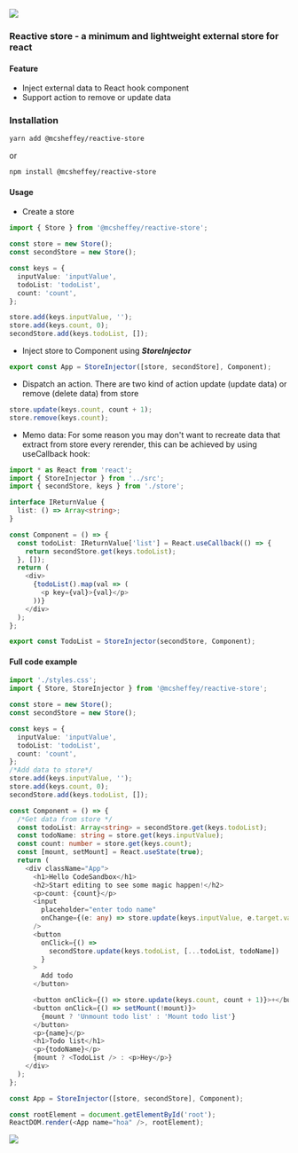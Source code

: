 ![](https://i.ibb.co/6B4bhX7/Vector.png)

### Reactive store - a minimum and lightweight external store for react

#### Feature

- Inject external data to React hook component
- Support action to remove or update data

### Installation

```bash
yarn add @mcsheffey/reactive-store
```

or

```bash
npm install @mcsheffey/reactive-store
```

#### Usage

- Create a store

```ts
import { Store } from '@mcsheffey/reactive-store';

const store = new Store();
const secondStore = new Store();

const keys = {
  inputValue: 'inputValue',
  todoList: 'todoList',
  count: 'count',
};

store.add(keys.inputValue, '');
store.add(keys.count, 0);
secondStore.add(keys.todoList, []);
```

- Inject store to Component using **_StoreInjector_**

```ts
export const App = StoreInjector([store, secondStore], Component);
```

- Dispatch an action. There are two kind of action update (update data) or remove (delete data) from store

```ts
store.update(keys.count, count + 1);
store.remove(keys.count);
```

- Memo data:
  For some reason you may don't want to recreate data that extract from store every rerender, this can be achieved by using useCallback hook:

```ts
import * as React from 'react';
import { StoreInjector } from '../src';
import { secondStore, keys } from './store';

interface IReturnValue {
  list: () => Array<string>;
}

const Component = () => {
  const todoList: IReturnValue['list'] = React.useCallback(() => {
    return secondStore.get(keys.todoList);
  }, []);
  return (
    <div>
      {todoList().map(val => (
        <p key={val}>{val}</p>
      ))}
    </div>
  );
};

export const TodoList = StoreInjector(secondStore, Component);
```

#### Full code example

```ts
import './styles.css';
import { Store, StoreInjector } from '@mcsheffey/reactive-store';

const store = new Store();
const secondStore = new Store();

const keys = {
  inputValue: 'inputValue',
  todoList: 'todoList',
  count: 'count',
};
/*Add data to store*/
store.add(keys.inputValue, '');
store.add(keys.count, 0);
secondStore.add(keys.todoList, []);

const Component = () => {
  /*Get data from store */
  const todoList: Array<string> = secondStore.get(keys.todoList);
  const todoName: string = store.get(keys.inputValue);
  const count: number = store.get(keys.count);
  const [mount, setMount] = React.useState(true);
  return (
    <div className="App">
      <h1>Hello CodeSandbox</h1>
      <h2>Start editing to see some magic happen!</h2>
      <p>count: {count}</p>
      <input
        placeholder="enter todo name"
        onChange={(e: any) => store.update(keys.inputValue, e.target.value)}
      />
      <button
        onClick={() =>
          secondStore.update(keys.todoList, [...todoList, todoName])
        }
      >
        Add todo
      </button>

      <button onClick={() => store.update(keys.count, count + 1)}>+</button>
      <button onClick={() => setMount(!mount)}>
        {mount ? 'Unmount todo list' : 'Mount todo list'}
      </button>
      <p>{name}</p>
      <h1>Todo list</h1>
      <p>{todoName}</p>
      {mount ? <TodoList /> : <p>Hey</p>}
    </div>
  );
};

const App = StoreInjector([store, secondStore], Component);

const rootElement = document.getElementById('root');
ReactDOM.render(<App name="hoa" />, rootElement);
```

![](https://media0.giphy.com/media/sSOY7TBeXWHa7zMK6z/giphy.gif?cid=790b7611556fb5a72472855e96dc1581e537a6a7291be6dc&rid=giphy.gif&ct=g)
